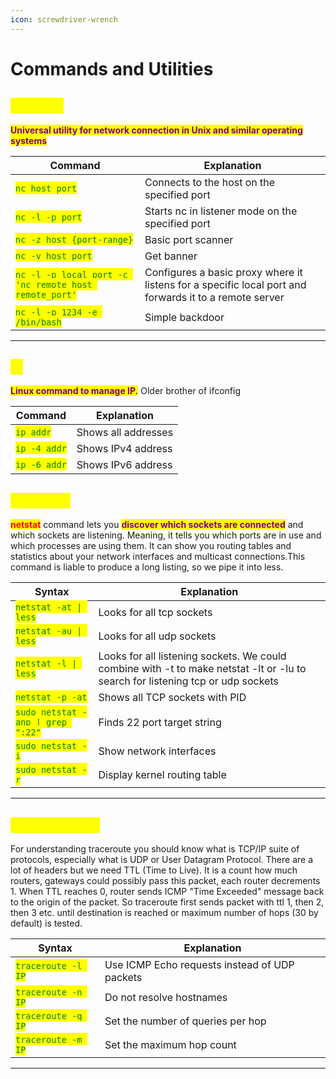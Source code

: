 ```yaml
---
icon: screwdriver-wrench
---
```


# Commands and Utilities

## <mark style="color:yellow;">NETCAT</mark>

<mark style="color:purple;">**Universal utility for network connection in Unix and similar operating systems**</mark>

| Command                                                                                 | Explanation                                                                                            |
| --------------------------------------------------------------------------------------- | ------------------------------------------------------------------------------------------------------ |
| <mark style="color:green;">`nc host port`</mark>                                        | Connects to the host on the specified port                                                             |
| <mark style="color:green;">`nc -l -p port`</mark>                                       | Starts nc in listener mode on the specified port                                                       |
| <mark style="color:green;">`nc -z host {port-range}`</mark>                             | Basic port scanner                                                                                     |
| <mark style="color:green;">`nc -v host port`</mark>                                     | Get banner                                                                                             |
| <mark style="color:green;">`nc -l -p local_port -c 'nc remote_host remote_port'`</mark> | Configures a basic proxy where it listens for a specific local port and forwards it to a remote server |
| <mark style="color:green;">`nc -l -p 1234 -e /bin/bash`</mark>                          | Simple backdoor                                                                                        |

***

## <mark style="color:yellow;">IP</mark>

<mark style="color:purple;">**Linux command to manage ІР.**</mark> Older brother of ifconfig

| Command                                        | Explanation         |
| ---------------------------------------------- | ------------------- |
| <mark style="color:green;">`ip addr`</mark>    | Shows all addresses |
| <mark style="color:green;">`ip -4 addr`</mark> | Shows IPv4 address  |
| <mark style="color:green;">`ip -6 addr`</mark> | Shows IPv6 address  |

## <mark style="color:yellow;">NETSTAT</mark>

<mark style="color:red;">**netstat**</mark> command lets you <mark style="color:purple;">**discover which sockets are connected**</mark> and which sockets are listening. Meaning, it tells you which ports are in use and which processes are using them. It can show you routing tables and statistics about your network interfaces and multicast connections.This command is liable to produce a long listing, so we pipe it into less.

| Syntax                                                              | Explanation                                                                                                                     |
| ------------------------------------------------------------------- | ------------------------------------------------------------------------------------------------------------------------------- |
| <mark style="color:green;">`netstat -at \| less`</mark>             | Looks for all tcp sockets                                                                                                       |
| <mark style="color:green;">`netstat -au \| less`</mark>             | Looks for all udp sockets                                                                                                       |
| <mark style="color:green;">`netstat -l \| less`</mark>              | Looks for all listening sockets. We could combine with -t to make netstat -lt or -lu to search for listening tcp or udp sockets |
| <mark style="color:green;">`netstat -p -at`</mark>                  | Shows all TCP sockets with PID                                                                                                  |
| <mark style="color:green;">`sudo netstat -anp \| grep ":22"`</mark> | Finds 22 port target string                                                                                                     |
| <mark style="color:green;">`sudo netstat -i`</mark>                 | Show network interfaces                                                                                                         |
| <mark style="color:green;">`sudo netstat -r`</mark>                 | Display kernel routing table                                                                                                    |

***

## <mark style="color:yellow;">TRACEROUTE</mark>

For understanding traceroute you should know what is TCP/IP suite of protocols, especially what is UDP or User Datagram Protocol. There are a lot of headers but we need TTL (Time to Live). It is a count how much routers, gateways could possibly pass this packet, each router decrements 1. When TTL reaches 0, router sends ICMP "Time Exceeded" message back to the origin of the packet. So traceroute first sends packet with ttl 1, then 2, then 3 etc. until destination is reached or maximum number of hops (30 by default) is tested.

| Syntax                                               | Explanation                                   |
| ---------------------------------------------------- | --------------------------------------------- |
| <mark style="color:green;">`traceroute -l IP`</mark> | Use ICMP Echo requests instead of UDP packets |
| <mark style="color:green;">`traceroute -n IP`</mark> | Do not resolve hostnames                      |
| <mark style="color:green;">`traceroute -q IP`</mark> | Set the number of queries per hop             |
| <mark style="color:green;">`traceroute -m IP`</mark> | Set the maximum hop count                     |

***

